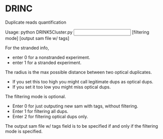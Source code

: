 # DRINC
Duplicate reads quantification


Usage: python DRINK5Cluster.py <stranded info> <radius> <input sam file> <output all dups log file> <output optical dups log file> <output stats file> [filtering mode] [output sam file w/ tags]


For the stranded info,
 - enter 0 for a nonstranded experiment.
 - enter 1 for a stranded experiment.


The radius is the max possible distance between two optical duplicates.
 - If you set this too high you might call legitimate dups as optical dups.
 - If you set it too low you might miss optical dups.


The filtering mode is optional.
 - Enter 0 for just outputing new sam with tags, without filtering.
 - Enter 1 for filtering all dups.
 - Enter 2 for filtering optical dups only.


The output sam file w/ tags field is to be specified if and only if the filtering mode is specified.
